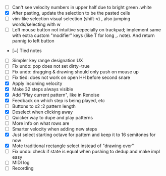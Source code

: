 - [ ] Can't see velocity numbers in upper half due to bright green .white
- [x] After pasting, update the selection to be the pasted cells
- [ ] vim-like selection visual selection (shift-v) , also jumping words/selecting with w
- [ ] Left mouse button not intuitive sepecially on trackpad; implement same with extra custom "modifier" keys  (like T
  for long ,.
  note). And return pannig to left button
- [~] Tied notes
- [ ] Simpler key range designation UX
- [ ] Fix undo: pop does not set dirty=true
- [ ] Fix undo: dragging & drawing should only push on mouse up
- [ ] Fix tied: does not work on open HH before second snare
- [x] Apply incoming velocity
- [x] Make 32 steps always visible
- [x] Add "Play current pattern", like in Renoise
- [x] Feedback on which step is being played, etc
- [ ] Buttons to x2 :2 pattern length
- [x] Deselect when clicking away
- [ ] Quicker way to dupe and play patterns
- [ ] More info on what rows are
- [ ] Smarter velocity when adding new steps
- [x] Just select starting octave for pattern and keep it to 16 semitones for now
- [x] Mote traditional rectangle select instead of "drawing over"
- [ ] Fix undo: check if state is equal when pushing to dedup and make impl easy
- [ ] MIDI log
- [ ] Recording
